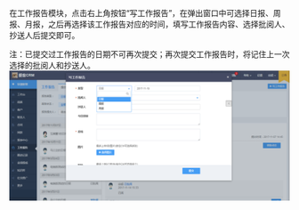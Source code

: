 在工作报告模块，点击右上角按钮“写工作报告”，在弹出窗口中可选择日报、周报、月报，之后再选择该工作报告对应的时间，填写工作报告内容、选择批阅人、抄送人后提交即可。

注：已提交过工作报告的日期不可再次提交；再次提交工作报告时，将记住上一次选择的批阅人和抄送人。![](/assets/41)

